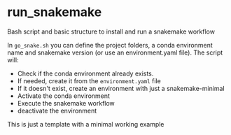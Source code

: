 # run_snakemake
Bash script and basic structure to install and run a snakemake workflow

In `go_snake.sh` you can define the project folders, a conda environment name and snakemake version (or use an environment.yaml file). The script will:

- Check if the conda environment already exists.
- If needed, create it from the `environment.yaml` file
- If it doesn't exist, create an environment with just a snakemake-minimal
- Activate the conda environment
- Execute the snakemake workflow
- deactivate the environment

This is just a template with a minimal working example

